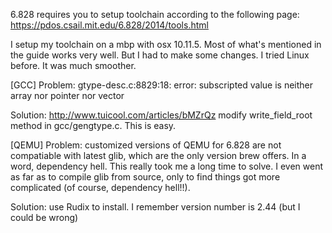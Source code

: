 6.828 requires you to setup toolchain according to the following page:
https://pdos.csail.mit.edu/6.828/2014/tools.html

I setup my toolchain on a mbp with osx 10.11.5. Most of what's mentioned in the guide works very well. But I had to make some changes. I tried Linux before. It was much smoother.

[GCC]
Problem:
gtype-desc.c:8829:18: error: subscripted value is neither array nor pointer nor vector

Solution:
http://www.tuicool.com/articles/bMZrQz
modify write_field_root method in gcc/gengtype.c. This is easy.

[QEMU]
Problem:
customized versions of QEMU for 6.828 are not compatiable with latest glib, which are the only version brew offers. In a word, dependency hell. This really took me a long time to solve. I even went as far as to compile glib from source, only to find things got more complicated (of course, dependency hell!!).

Solution:
use Rudix to install. I remember version number is 2.44 (but I could be wrong)


